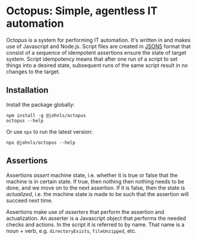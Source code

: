 # Octopus: Simple, agentless IT automation

Octopus is a system for performing IT automation.  It's written in and makes use of Javascript and Node.js.  Script files are created in [JSON5](https://json5.org/) format that consist of a sequence of idempotent assertions ensure the state of target system.  Script idempotency means that after one run of a script to set things into a desired state, subsequent runs of the same script result in no changes to the target.

## Installation

Install the package globally:

```
npm install -g @johnls/octopus
octopus --help
```

Or use `npx` to run the latest version:

```
npx @johnls/octopus --help
```

## Assertions

Assertions *assert* machine state, i.e. whether it is true or false that the machine is in certain state. If true, then nothing then nothing needs to be done, and we move on to the next assertion.  If it is false, then the state is *actualized*, i.e. the machine state is made to be such that the assertion will succeed next time.

Assertions make use of *asserters* that perform the assertion and actualization. An asserter is a Javascript object that performs the needed checks and actions.  In the script it is referred to by name.  That name is a noun + verb, e.g. `directoryExists`, `fileUnzipped`, etc.

